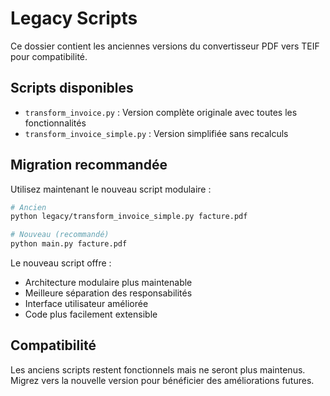 # Legacy Scripts

Ce dossier contient les anciennes versions du convertisseur PDF vers TEIF pour compatibilité.

## Scripts disponibles

- `transform_invoice.py` : Version complète originale avec toutes les fonctionnalités
- `transform_invoice_simple.py` : Version simplifiée sans recalculs

## Migration recommandée

Utilisez maintenant le nouveau script modulaire :

```bash
# Ancien
python legacy/transform_invoice_simple.py facture.pdf

# Nouveau (recommandé)
python main.py facture.pdf
```

Le nouveau script offre :
- Architecture modulaire plus maintenable
- Meilleure séparation des responsabilités
- Interface utilisateur améliorée
- Code plus facilement extensible

## Compatibilité

Les anciens scripts restent fonctionnels mais ne seront plus maintenus. Migrez vers la nouvelle version pour bénéficier des améliorations futures.
